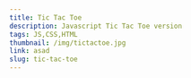 ```yaml
---
title: Tic Tac Toe
description: Javascript Tic Tac Toe version
tags: JS,CSS,HTML
thumbnail: /img/tictactoe.jpg
link: asad
slug: tic-tac-toe
---
```

